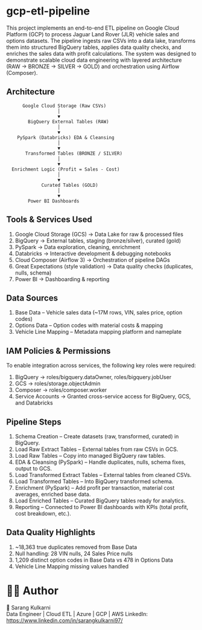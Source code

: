 # gcp-etl-pipeline

This project implements an end-to-end ETL pipeline on Google Cloud Platform (GCP) to process Jaguar Land Rover (JLR) vehicle sales and options datasets. The pipeline ingests raw CSVs into a data lake, transforms them into structured BigQuery tables, applies data quality checks, and enriches the sales data with profit calculations.
The system was designed to demonstrate scalable cloud data engineering with layered architecture (RAW → BRONZE → SILVER → GOLD) and orchestration using Airflow (Composer).

## Architecture

          Google Cloud Storage (Raw CSVs)
                       │
                       ▼
            BigQuery External Tables (RAW)
                       │
                       ▼
        PySpark (Databricks) EDA & Cleansing
                       │
                       ▼
           Transformed Tables (BRONZE / SILVER)
                       │
                       ▼
      Enrichment Logic (Profit = Sales - Cost)
                       │
                       ▼
                 Curated Tables (GOLD)
                       │
                       ▼
            Power BI Dashboards

## Tools & Services Used
1. Google Cloud Storage (GCS) → Data Lake for raw & processed files
2. BigQuery → External tables, staging (bronze/silver), curated (gold)
3. PySpark → Data exploration, cleaning, enrichment
4. Databricks → Interactive development & debugging notebooks
5. Cloud Composer (Airflow 3) → Orchestration of pipeline DAGs
6. Great Expectations (style validation) → Data quality checks (duplicates, nulls, schema)
7. Power BI → Dashboarding & reporting

## Data Sources
1. Base Data – Vehicle sales data (~17M rows, VIN, sales price, option codes)
2. Options Data – Option codes with material costs & mapping
3. Vehicle Line Mapping – Metadata mapping platform and nameplate

## IAM Policies & Permissions

To enable integration across services, the following key roles were required:

1. BigQuery → roles/bigquery.dataOwner, roles/bigquery.jobUser
2. GCS → roles/storage.objectAdmin
3. Composer → roles/composer.worker
4. Service Accounts → Granted cross-service access for BigQuery, GCS, and Databricks

## Pipeline Steps

1. Schema Creation – Create datasets (raw, transformed, curated) in BigQuery.
2. Load Raw Extract Tables – External tables from raw CSVs in GCS.
3. Load Raw Tables – Copy into managed BigQuery raw tables.
4. EDA & Cleansing (PySpark) – Handle duplicates, nulls, schema fixes, output to GCS.
5. Load Transformed Extract Tables – External tables from cleaned CSVs.
6. Load Transformed Tables – Into BigQuery transformed schema.
7. Enrichment (PySpark) – Add profit per transaction, material cost averages, enriched base data.
8. Load Enriched Tables – Curated BigQuery tables ready for analytics.
9. Reporting – Connected to Power BI dashboards with KPIs (total profit, cost breakdown, etc.).


## Data Quality Highlights

1. ~18,363 true duplicates removed from Base Data
2. Null handling: 28 VIN nulls, 24 Sales Price nulls
3. 1,209 distinct option codes in Base Data vs 478 in Options Data
4. Vehicle Line Mapping missing values handled


# 🧑‍💻 Author

👤 Sarang Kulkarni <br>
Data Engineer | Cloud ETL | Azure | GCP | AWS
LinkedIn: https://www.linkedin.com/in/sarangkulkarni97/
